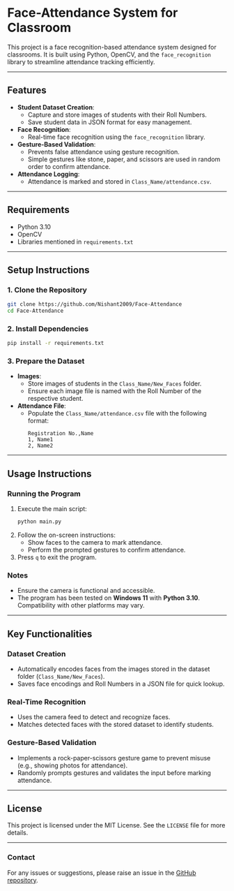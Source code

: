 # Face-Attendance System for Classroom

This project is a face recognition-based attendance system designed for classrooms. It is built using Python, OpenCV, and the `face_recognition` library to streamline attendance tracking efficiently.

---

## **Features**
- **Student Dataset Creation**:
  - Capture and store images of students with their Roll Numbers.
  - Save student data in JSON format for easy management.
- **Face Recognition**:
  - Real-time face recognition using the `face_recognition` library.
- **Gesture-Based Validation**:
  - Prevents false attendance using gesture recognition.
  - Simple gestures like stone, paper, and scissors are used in random order to confirm attendance.
- **Attendance Logging**:
  - Attendance is marked and stored in `Class_Name/attendance.csv`.

---

## **Requirements**
- Python 3.10
- OpenCV
- Libraries mentioned in `requirements.txt`

---

## **Setup Instructions**

### 1. Clone the Repository
```bash
git clone https://github.com/Nishant2009/Face-Attendance
cd Face-Attendance
```

### 2. Install Dependencies
```bash
pip install -r requirements.txt
```

### 3. Prepare the Dataset
- **Images**: 
  - Store images of students in the `Class_Name/New_Faces` folder.
  - Ensure each image file is named with the Roll Number of the respective student.
- **Attendance File**: 
  - Populate the `Class_Name/attendance.csv` file with the following format:
    ```csv
    Registration No.,Name
    1, Name1
    2, Name2
    ```

---

## **Usage Instructions**

### Running the Program
1. Execute the main script:
   ```bash
   python main.py
   ```
2. Follow the on-screen instructions:
   - Show faces to the camera to mark attendance.
   - Perform the prompted gestures to confirm attendance.
3. Press `q` to exit the program.

### Notes
- Ensure the camera is functional and accessible.
- The program has been tested on **Windows 11** with **Python 3.10**. Compatibility with other platforms may vary.

---

## **Key Functionalities**

### Dataset Creation
- Automatically encodes faces from the images stored in the dataset folder (`Class_Name/New_Faces`).
- Saves face encodings and Roll Numbers in a JSON file for quick lookup.

### Real-Time Recognition
- Uses the camera feed to detect and recognize faces.
- Matches detected faces with the stored dataset to identify students.

### Gesture-Based Validation
- Implements a rock-paper-scissors gesture game to prevent misuse (e.g., showing photos for attendance).
- Randomly prompts gestures and validates the input before marking attendance.

---

## **License**
This project is licensed under the MIT License. See the `LICENSE` file for more details.

---

### **Contact**
For any issues or suggestions, please raise an issue in the [GitHub repository](https://github.com/Nishant2009/Face-Attendance).
